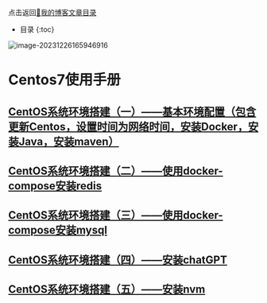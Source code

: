 点击返回[🔗我的博客文章目录](https://percheung.github.io/#/toc)
* 目录
{:toc}

![image-20231226165946916](https://percheung.github.io/blogImg/centos.png)

# Centos7使用手册

## [CentOS系统环境搭建（一）——基本环境配置（包含更新Centos，设置时间为网络时间，安装Docker，安装Java，安装maven）](https://percheung.github.io/blog/CentOS系统环境搭建（一）——基本环境配置（包含更新Centos，设置时间为网络时间，安装Docker，安装Java，安装maven）)

## [CentOS系统环境搭建（二）——使用docker-compose安装redis](https://percheung.github.io/blog/CentOS系统环境搭建（二）——使用docker-compose安装redis)

## [CentOS系统环境搭建（三）——使用docker-compose安装mysql](https://percheung.github.io/blog/CentOS系统环境搭建（三）——使用docker-compose安装mysql)

## [CentOS系统环境搭建（四）——安装chatGPT](https://percheung.github.io/blog/CentOS系统环境搭建（四）——安装chatGPT)

## [CentOS系统环境搭建（五）——安装nvm](https://percheung.github.io/blog/CentOS系统环境搭建（五）——安装nvm)

